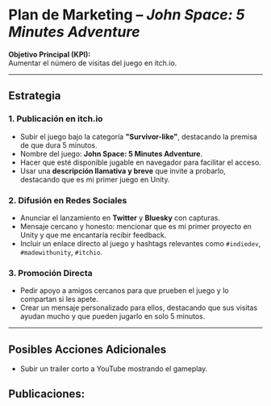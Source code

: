 # Plan de Marketing – *John Space: 5 Minutes Adventure*

**Objetivo Principal (KPI):**  
Aumentar el número de visitas del juego en itch.io.

---

## Estrategia

### 1. Publicación en itch.io
- Subir el juego bajo la categoría **"Survivor-like"**, destacando la premisa de que dura 5 minutos.  
- Nombre del juego: **John Space: 5 Minutes Adventure**.  
- Hacer que esté disponible jugable en navegador para facilitar el acceso.  
- Usar una **descripción llamativa y breve** que invite a probarlo, destacando que es mi primer juego en Unity.

### 2. Difusión en Redes Sociales
- Anunciar el lanzamiento en **Twitter** y **Bluesky** con capturas.  
- Mensaje cercano y honesto: mencionar que es mi primer proyecto en Unity y que me encantaría recibir feedback.  
- Incluir un enlace directo al juego y hashtags relevantes como `#indiedev`, `#madewithunity`, `#itchio`.

### 3. Promoción Directa
- Pedir apoyo a amigos cercanos para que prueben el juego y lo compartan si les apete.  
- Crear un mensaje personalizado para ellos, destacando que sus visitas ayudan mucho y que pueden jugarlo en solo 5 minutos. 

---

## Posibles Acciones Adicionales  
- Subir un trailer corto a YouTube mostrando el gameplay.

## Publicaciones:


